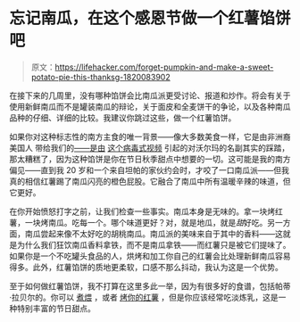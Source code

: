 # 忘记南瓜，在这个感恩节做一个红薯馅饼吧

> 原文：<https://lifehacker.com/forget-pumpkin-and-make-a-sweet-potato-pie-this-thanksg-1820083902>

在接下来的几周里，没有哪种馅饼会比南瓜派更受讨论、报道和炒作。将会有关于使用新鲜南瓜而不是罐装南瓜的辩论，关于面皮和全麦饼干的争论，以及各种南瓜品种的仔细、详细的比较。我建议你跳过这些，做一个红薯馅饼。



如果你对这种标志性的南方主食的唯一背景——像大多数美食一样，它是由非洲裔美国人 带给我们的[——是由](http://www.chicagotribune.com/news/opinion/commentary/ct-sweet-potato-pie-glanton-talk-20151124-story.html) [这个病毒式视频](https://www.youtube.com/watch?v=eQRwFn7WPk8) 引起的对沃尔玛的名副其实的踩踏，那太糟糕了，因为这种馅饼是你在节日秋季甜点中想要的一切。这可能是我的南方偏见——直到我 20 岁和一个来自坦帕的家伙约会时，才咬了一口南瓜派——但我真的相信红薯踢了南瓜闪亮的橙色屁股。它融合了南瓜中所有温暖辛辣的味道，但它更好。

在你开始愤怒打字之前，让我们检查一些事实。南瓜本身是无味的。拿一块烤红薯，一块烤南瓜。吃每一个。哪个味道更好？对，就是地瓜，就是*甜*好吃。另一方面，南瓜尝起来像不太好吃的胡桃南瓜。南瓜派的美味来自于其中的香料——这就是为什么我们狂饮南瓜香料拿铁，而不是南瓜拿铁——而红薯只是被它们提味了。如果你是一个不吃罐头食品的人，烘烤和加工你自己的红薯会比处理新鲜南瓜容易得多。此外，红薯馅饼的质地更柔软，口感不那么抖动，我认为这是一个优势。

至于如何做红薯馅饼，我不打算在这里多此一举，因为有很多好的食谱，包括帕蒂·拉贝尔的。你可以 [煮](http://allrecipes.com/recipe/12142/sweet-potato-pie-i/)[煨](http://www.seriouseats.com/recipes/2016/11/sweet-potato-pie-recipe.html) ，或者 [烤你的红薯](http://www.foodnetwork.com/recipes/calleys-sweet-potato-pie-recipe-2085595) ，但是你应该经常吃淡炼乳，这是一种特别丰富的节日甜点。